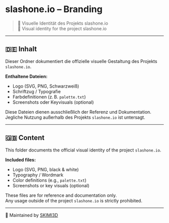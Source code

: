 # slashone.io – Branding

> 🎯 Visuelle Identität des Projekts slashone.io  
> 🎯 Visual identity for the project slashone.io

---

## 🇩🇪 Inhalt

Dieser Ordner dokumentiert die offizielle visuelle Gestaltung des Projekts `slashone.io`.

**Enthaltene Dateien:**
- Logo (SVG, PNG, Schwarzweiß)
- Schriftzug / Typografie
- Farbdefinitionen (z. B. `palette.txt`)
- Screenshots oder Keyvisuals (optional)

Diese Dateien dienen ausschließlich der Referenz und Dokumentation.  
Jegliche Nutzung außerhalb des Projekts `slashone.io` ist untersagt.

---

## 🇬🇧 Content

This folder documents the official visual identity of the project `slashone.io`.

**Included files:**
- Logo (SVG, PNG, black & white)
- Typography / Wordmark
- Color definitions (e.g., `palette.txt`)
- Screenshots or key visuals (optional)

These files are for reference and documentation only.  
Any usage outside of the project `slashone.io` is strictly prohibited.

---

📌 Maintained by [SKIMI3D](https://skimi3d.com)
